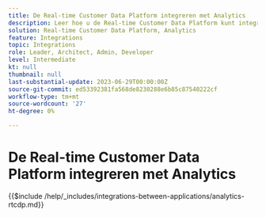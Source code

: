 ```yaml
---
title: De Real-time Customer Data Platform integreren met Analytics
description: Leer hoe u de Real-time Customer Data Platform kunt integreren met Analytics.
solution: Real-time Customer Data Platform, Analytics
feature: Integrations
topic: Integrations
role: Leader, Architect, Admin, Developer
level: Intermediate
kt: null
thumbnail: null
last-substantial-update: 2023-06-29T00:00:00Z
source-git-commit: ed53392381fa568de8230288e6b85c87540222cf
workflow-type: tm+mt
source-wordcount: '27'
ht-degree: 0%

---
```



# De Real-time Customer Data Platform integreren met Analytics

{{$include /help/_includes/integrations-between-applications/analytics-rtcdp.md}}
